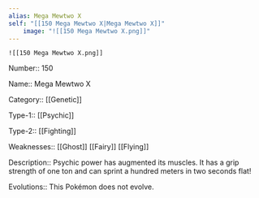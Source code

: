 ```yaml
---
alias: Mega Mewtwo X
self: "[[150 Mega Mewtwo X|Mega Mewtwo X]]"
	image: "![[150 Mega Mewtwo X.png]]"
---
```


	![[150 Mega Mewtwo X.png]]


Number:: 150

Name:: Mega Mewtwo X

Category:: [[Genetic]]

Type-1:: [[Psychic]]

Type-2:: [[Fighting]]

Weaknesses:: [[Ghost]] [[Fairy]] [[Flying]]

Description:: Psychic power has augmented its muscles. It has a grip strength of one ton and can sprint a hundred meters in two seconds flat!

Evolutions:: This Pokémon does not evolve.